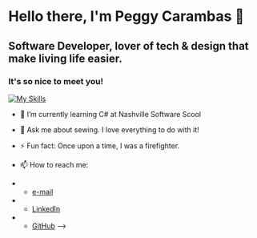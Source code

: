 
# **Hello there, I'm Peggy Carambas** 👋 

## Software Developer, lover of tech & design that make living life easier.
### It's so nice to meet you!

[![My Skills](https://skillicons.dev/icons?i=js,html,css,figma,github,react,tailwind,vscode)](https://skillicons.dev)
  

- 🌱 I’m currently learning C# at Nashville Software Scool

- 💬 Ask me about sewing. I love everything to do with it!

- ⚡ Fun fact: Once upon a time, I was a firefighter.

- 📫 How to reach me: 
- * [e-mail](PCarambas@gmail.com)
- * [LinkedIn](https://www.linkedin.com/in/peggy-carambas/)
- * [GitHub](https://github.com/PCarambas)
-->
